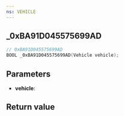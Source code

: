 ```yaml
---
ns: VEHICLE
---
```

## _0xBA91D045575699AD

```c
// 0xBA91D045575699AD
BOOL _0xBA91D045575699AD(Vehicle vehicle);
```


## Parameters
* **vehicle**:

## Return value
